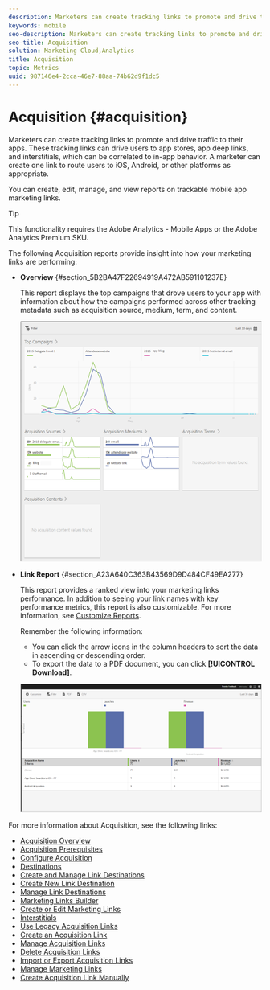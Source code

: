 ```yaml
---
description: Marketers can create tracking links to promote and drive traffic to their apps. These tracking links can drive users to app stores, app deep links, and interstitials, which can be correlated to in-app behavior. A marketer can create one link to route users to iOS, Android, or other platforms as appropriate.
keywords: mobile
seo-description: Marketers can create tracking links to promote and drive traffic to their apps. These tracking links can drive users to app stores, app deep links, and interstitials, which can be correlated to in-app behavior. A marketer can create one link to route users to iOS, Android, or other platforms as appropriate.
seo-title: Acquisition
solution: Marketing Cloud,Analytics
title: Acquisition
topic: Metrics
uuid: 987146e4-2cca-46e7-88aa-74b62d9f1dc5
---
```


# Acquisition {#acquisition}

Marketers can create tracking links to promote and drive traffic to their apps. These tracking links can drive users to app stores, app deep links, and interstitials, which can be correlated to in-app behavior. A marketer can create one link to route users to iOS, Android, or other platforms as appropriate.

You can create, edit, manage, and view reports on trackable mobile app marketing links.

>[!TIP]
>
>This functionality requires the Adobe Analytics - Mobile Apps or the Adobe Analytics Premium SKU.

The following Acquisition reports provide insight into how your marketing links are performing:

* **Overview** {#section_5B2BA47F22694919A472AB591101237E}

  This report displays the top campaigns that drove users to your app with information about how the campaigns performed across other tracking metadata such as acquisition source, medium, term, and content.

  ![](assets/acquisition_overview.png)

* **Link Report** {#section_A23A640C363B43569D9D484CF49EA277}

  This report provides a ranked view into your marketing links performance. In addition to seeing your link names with key performance metrics, this report is also customizable. For more information, see [Customize Reports](../usage/reports-customize/reports-customize.md#concept_ED099E16594044E69FFD91829F436907).

  Remember the following information:

  * You can click the arrow icons in the column headers to sort the data in ascending or descending order. 
  * To export the data to a PDF document, you can click **[!UICONTROL Download]**.

  ![](assets/acquisition_name.png)

For more information about Acquisition, see the following links:

* [Acquisition Overview](acquisition-main.md)
* [Acquisition Prerequisites](c-acquisition-prerequisites.md)
* [Configure Acquisition](t-enable-acquisition.md)
* [Destinations](c-create-destinations.md)
* [Create and Manage Link Destinations](c-manage-link-destinations.md)
* [Create New Link Destination](t-create-new-app-deep-link-destination.md)
* [Manage Link Destinations](t-archive-unarchive-link-destinations.md)
* [Marketing Links Builder](c-marketing-links-builder.md)
* [Create or Edit Marketing Links](t-create-edit-adobe-links.md)
* [Interstitials](t-interstitials.md)
* [Use Legacy Acquisition Links](c-use-legacy-acquisition-links.md)
* [Create an Acquisition Link](t-acquisition-link.md)
* [Manage Acquisition Links](c-manage-acquisition-links.md)
* [Delete Acquisition Links](t-acquisition-del.md)
* [Import or Export Acquisition Links](t-acquisition-import.md)
* [Manage Marketing Links](c-manage-adobe-links.md)
* [Create Acquisition Link Manually](acquisition-link-manual.md)
